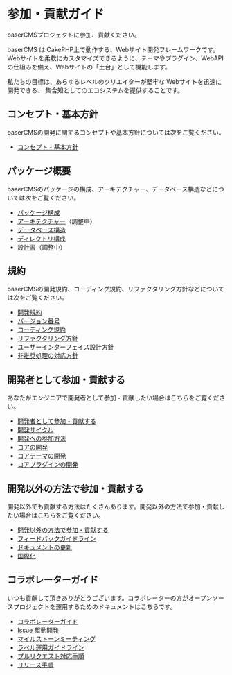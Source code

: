 # 参加・貢献ガイド

baserCMSプロジェクトに参加、貢献ください。

baserCMS は CakePHP上で動作する、Webサイト開発フレームワークです。Webサイトを柔軟にカスタマイズできるように、テーマやプラグイン、WebAPIの仕組みを備え、Webサイトの「土台」として機能します。

私たちの目標は、あらゆるレベルのクリエイターが堅牢な Webサイトを迅速に開発できる、 集合知としてのエコシステムを提供することです。

## コンセプト・基本方針
baserCMSの開発に関するコンセプトや基本方針については次をご覧ください。

- [コンセプト・基本方針](./policy)

## パッケージ概要
baserCMSのパッケージの構成、アーキテクチャー、データベース構造などについては次をご覧ください。

- [パッケージ構成](../package/)
- [アーキテクチャー](../package/architecture)（調整中）
- [データベース構造](../package/database)
- [ディレクトリ構成](../package/directory_structure)
- [設計書](../package/specification/)（調整中）

## 規約
baserCMSの開発規約、コーディング規約、リファクタリング方針などについては次をご覧ください。
- [開発規約](../terms/)
- [バージョン番号](../terms/version)
- [コーディング規約](../terms/coding)
- [リファクタリング方針](../terms/refactoring)
- [ユーザーインターフェイス設計方針](../terms/user_interface_design)
- [非推奨処理の対応方針](../terms/deprecated)

## 開発者として参加・貢献する
あなたがエンジニアで開発者として参加・貢献したい場合はこちらをご覧ください。

- [開発者として参加・貢献する](../contribution_developer/)
- [開発サイクル](../contribution_developer/cycle)
- [開発への参加方法](../contribution_developer/participation)
- [コアの開発](../core/)
- [コアテーマの開発](../core_theme/index)
- [コアプラグインの開発](../core_plugin/index)

## 開発以外の方法で参加・貢献する
開発以外でも貢献する方法はたくさんあります。開発以外の方法で参加・貢献したい場合はこちらをご覧ください。

- [開発以外の方法で参加・貢献する](../contribution_etc/)
- [フィードバックガイドライン](../contribution_etc/feedback)
- [ドキュメントの更新](../doc_writing/)
- [国際化](../i18n/)

## コラボレーターガイド
いつも貢献して頂きありがとうございます。コラボレーターの方がオープンソースプロジェクトを運用するためのドキュメントはこちらです。

- [コラボレーターガイド](../collaborator/)
- [Issue 駆動開発](../collaborator/issue_driven)
- [マイルストーンミーティング](../collaborator/milestone_meeting)
- [ラベル運用ガイドライン](../collaborator/label_operation)
- [プルリクエスト対応手順](../collaborator/pull_request)
- [リリース手順](../collaborator/release)

